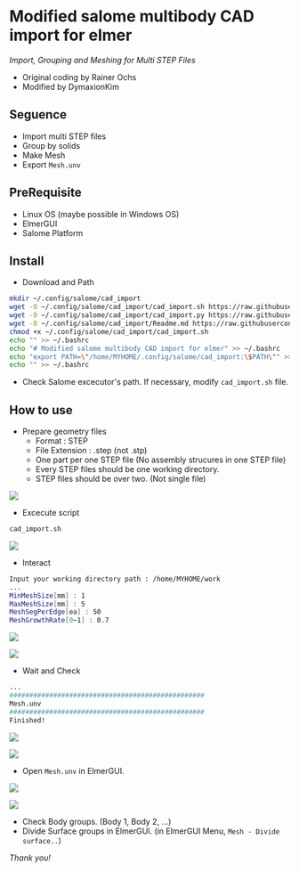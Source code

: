 
# Modified salome multibody CAD import for elmer

_Import, Grouping and Meshing for Multi STEP Files_

* Original coding by Rainer Ochs
* Modified by DymaxionKim

## Seguence
* Import multi STEP files
* Group by solids
* Make Mesh
* Export `Mesh.unv`

## PreRequisite
* Linux OS (maybe possible in Windows OS)
* ElmerGUI
* Salome Platform


## Install

* Download and Path

```bash
mkdir ~/.config/salome/cad_import
wget -O ~/.config/salome/cad_import/cad_import.sh https://raw.githubusercontent.com/dymaxionkim/ElmerFEM_Examples/master/20170902_Salome_Script_cad_import/cad_import.sh
wget -O ~/.config/salome/cad_import/cad_import.py https://raw.githubusercontent.com/dymaxionkim/ElmerFEM_Examples/master/20170902_Salome_Script_cad_import/cad_import.py
wget -O ~/.config/salome/cad_import/Readme.md https://raw.githubusercontent.com/dymaxionkim/ElmerFEM_Examples/master/20170902_Salome_Script_cad_import/Readme.md
chmod +x ~/.config/salome/cad_import/cad_import.sh
echo "" >> ~/.bashrc
echo "# Modified salome multibody CAD import for elmer" >> ~/.bashrc
echo "export PATH=\"/home/MYHOME/.config/salome/cad_import:\$PATH\"" >> ~/.bashrc
echo "" >> ~/.bashrc
```

* Check Salome excecutor's path. If necessary, modify `cad_import.sh` file.


## How to use

* Prepare geometry files
  - Format : STEP
  - File Extension : .step (not .stp)
  - One part per one STEP file (No assembly strucures in one STEP file)
  - Every STEP files should be one working directory.
  - STEP files should be over two. (Not single file)

![](https://user-images.githubusercontent.com/12775748/29995790-900ebe34-902c-11e7-9ae6-2db575a25a66.png)


* Excecute script

```bash
cad_import.sh
```

![](https://user-images.githubusercontent.com/12775748/29995791-900f0006-902c-11e7-9c98-ad288aa25f80.png)


* Interact

```bash
Input your working directory path : /home/MYHOME/work
...
MinMeshSize[mm] : 1
MaxMeshSize[mm] : 5
MeshSegPerEdge[ea] : 50
MeshGrowthRate[0~1] : 0.7
```

![](https://user-images.githubusercontent.com/12775748/29995795-903d8ae8-902c-11e7-9cef-c15b48b50c46.png)

![](https://user-images.githubusercontent.com/12775748/29995796-9043ec44-902c-11e7-9b77-548bad9112b0.png)


* Wait and Check

```bash
...
#################################################
Mesh.unv
#################################################
Finished!
```

![](https://user-images.githubusercontent.com/12775748/29995794-90390324-902c-11e7-993c-1bc1faab5b4c.png)

![](https://user-images.githubusercontent.com/12775748/29995793-90337738-902c-11e7-958d-216316609b51.png)


* Open `Mesh.unv` in ElmerGUI.

![](https://user-images.githubusercontent.com/12775748/29995792-90337c74-902c-11e7-9c1d-2185980e47a6.png)

![](https://user-images.githubusercontent.com/12775748/29995798-9057f040-902c-11e7-9299-2e7dbe7cc348.png)


* Check Body groups. (Body 1, Body 2, ...)
* Divide Surface groups in ElmerGUI. (in ElmerGUI Menu, `Mesh - Divide surface..`)


_Thank you!_
